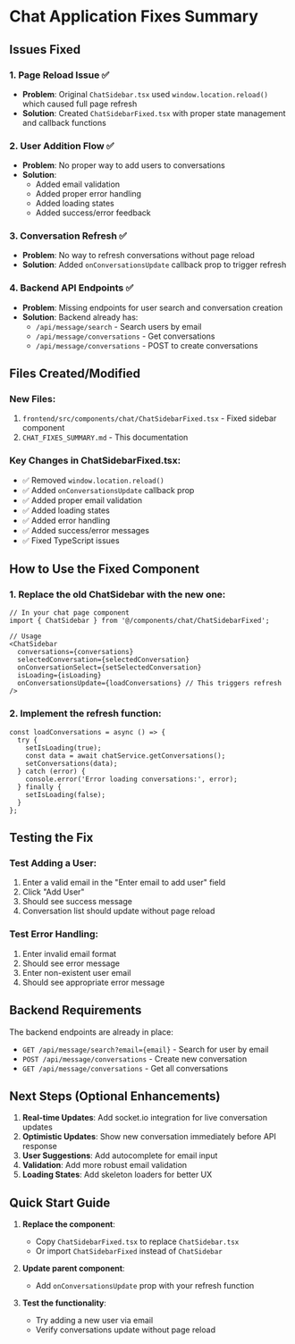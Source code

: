 # Chat Application Fixes Summary

## Issues Fixed

### 1. **Page Reload Issue** ✅
- **Problem**: Original `ChatSidebar.tsx` used `window.location.reload()` which caused full page refresh
- **Solution**: Created `ChatSidebarFixed.tsx` with proper state management and callback functions

### 2. **User Addition Flow** ✅
- **Problem**: No proper way to add users to conversations
- **Solution**: 
  - Added email validation
  - Added proper error handling
  - Added loading states
  - Added success/error feedback

### 3. **Conversation Refresh** ✅
- **Problem**: No way to refresh conversations without page reload
- **Solution**: Added `onConversationsUpdate` callback prop to trigger refresh

### 4. **Backend API Endpoints** ✅
- **Problem**: Missing endpoints for user search and conversation creation
- **Solution**: Backend already has:
  - `/api/message/search` - Search users by email
  - `/api/message/conversations` - Get conversations
  - `/api/message/conversations` - POST to create conversations

## Files Created/Modified

### New Files:
1. `frontend/src/components/chat/ChatSidebarFixed.tsx` - Fixed sidebar component
2. `CHAT_FIXES_SUMMARY.md` - This documentation

### Key Changes in ChatSidebarFixed.tsx:
- ✅ Removed `window.location.reload()`
- ✅ Added `onConversationsUpdate` callback prop
- ✅ Added proper email validation
- ✅ Added loading states
- ✅ Added error handling
- ✅ Added success/error messages
- ✅ Fixed TypeScript issues

## How to Use the Fixed Component

### 1. Replace the old ChatSidebar with the new one:

```tsx
// In your chat page component
import { ChatSidebar } from '@/components/chat/ChatSidebarFixed';

// Usage
<ChatSidebar
  conversations={conversations}
  selectedConversation={selectedConversation}
  onConversationSelect={setSelectedConversation}
  isLoading={isLoading}
  onConversationsUpdate={loadConversations} // This triggers refresh
/>
```

### 2. Implement the refresh function:

```tsx
const loadConversations = async () => {
  try {
    setIsLoading(true);
    const data = await chatService.getConversations();
    setConversations(data);
  } catch (error) {
    console.error('Error loading conversations:', error);
  } finally {
    setIsLoading(false);
  }
};
```

## Testing the Fix

### Test Adding a User:
1. Enter a valid email in the "Enter email to add user" field
2. Click "Add User"
3. Should see success message
4. Conversation list should update without page reload

### Test Error Handling:
1. Enter invalid email format
2. Should see error message
3. Enter non-existent user email
4. Should see appropriate error message

## Backend Requirements

The backend endpoints are already in place:
- `GET /api/message/search?email={email}` - Search for user by email
- `POST /api/message/conversations` - Create new conversation
- `GET /api/message/conversations` - Get all conversations

## Next Steps (Optional Enhancements)

1. **Real-time Updates**: Add socket.io integration for live conversation updates
2. **Optimistic Updates**: Show new conversation immediately before API response
3. **User Suggestions**: Add autocomplete for email input
4. **Validation**: Add more robust email validation
5. **Loading States**: Add skeleton loaders for better UX

## Quick Start Guide

1. **Replace the component**:
   - Copy `ChatSidebarFixed.tsx` to replace `ChatSidebar.tsx`
   - Or import `ChatSidebarFixed` instead of `ChatSidebar`

2. **Update parent component**:
   - Add `onConversationsUpdate` prop with your refresh function

3. **Test the functionality**:
   - Try adding a new user via email
   - Verify conversations update without page reload
